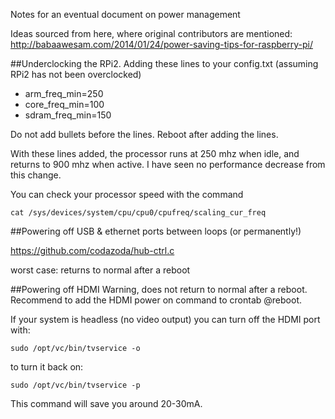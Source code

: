 Notes for an eventual document on power management

Ideas sourced from here, where original contributors are mentioned:
http://babaawesam.com/2014/01/24/power-saving-tips-for-raspberry-pi/

##Underclocking the RPi2. 
Adding these lines to your config.txt (assuming RPi2 has not been overclocked)
* arm_freq_min=250
* core_freq_min=100
* sdram_freq_min=150

Do not add bullets before the lines. Reboot after adding the lines.

With these lines added, the processor runs at 250 mhz when idle, and returns to 900 mhz when active. I have seen no performance decrease from this change.

You can check your processor speed with the command

`cat /sys/devices/system/cpu/cpu0/cpufreq/scaling_cur_freq`

##Powering off USB & ethernet ports between loops (or permanently!)

https://github.com/codazoda/hub-ctrl.c

worst case: returns to normal after a reboot

##Powering off HDMI
Warning, does not return to normal after a reboot. Recommend to add the HDMI power on command to crontab @reboot.

If your system is headless (no video output) you can turn off the HDMI port with:

`sudo /opt/vc/bin/tvservice -o`

to turn it back on:

`sudo /opt/vc/bin/tvservice -p`

This command will save you around 20-30mA.
